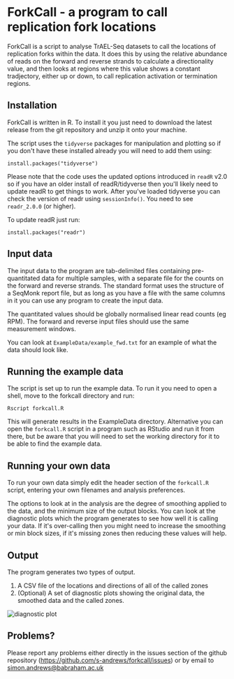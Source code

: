ForkCall - a program to call replication fork locations
=======================================================

ForkCall is a script to analyse TrAEL-Seq datasets to call the locations of replication forks within the data.  It does this by using the relative abundance of reads on the forward and reverse strands to calculate a directionality value, and then looks at regions where this value shows a constant tradjectory, either up or down, to call replication activation or termination regions.

Installation
------------

ForkCall is written in R.  To install it you just need to download the latest release from the git repository and unzip it onto your machine.

The script uses the ```tidyverse``` packages for manipulation and plotting so if you don't have these installed already you will need to add them using:

```install.packages("tidyverse")```

Please note that the code uses the updated options introduced in ```readR``` v2.0 so if you have an older install of readR/tidyverse then you'll likely need to update readR to get things to work.  After you've loaded tidyverse you can check the version of readr using ```sessionInfo()```.  You need to see ```readr_2.0.0``` (or higher).

To update readR just run:

```install.packages("readr")```

Input data
----------

The input data to the program are tab-delimited files containing pre-quantitated data for multiple samples, with a separate file for the counts on the forward and reverse strands.  The standard format uses the structure of a SeqMonk report file, but as long as you have a file with the same columns in it you can use any program to create the input data.

The quantitated values should be globally normalised linear read counts (eg RPM).  The forward and reverse input files should use the same measurement windows.

You can look at ```ExampleData/example_fwd.txt``` for an example of what the data should look like.


Running the example data
------------------------

The script is set up to run the example data.  To run it you need to open a shell, move to the forkcall directory and run:

```
Rscript forkcall.R
```

This will generate results in the ExampleData directory.  Alternative you can open the ```forkcall.R``` script in a program such as RStudio and run it from there, but be aware that you will need to set the working directory for it to be able to find the example data.


Running your own data
---------------------

To run your own data simply edit the header section of the ```forkcall.R``` script, entering your own filenames and analysis preferences.

The options to look at in the analysis are the degree of smoothing applied to the data, and the minimum size of the output blocks.  You can look at the diagnostic plots which the program generates to see how well it is calling your data.  If it's over-calling then you might need to increase the smoothing or min block sizes, if it's missing zones then reducing these values will help.


Output
------

The program generates two types of output.

1. A CSV file of the locations and directions of all of the called zones
2. (Optional) A set of diagnostic plots showing the original data, the smoothed data and the called zones.

![diagnostic plot](https://raw.githubusercontent.com/s-andrews/forkcall/main/ExampleData/DiagPlots/sampleSample2_chr1.png)

Problems?
---------

Please report any problems either directly in the issues section of the github repository (https://github.com/s-andrews/forkcall/issues) or by email to simon.andrews@babraham.ac.uk







